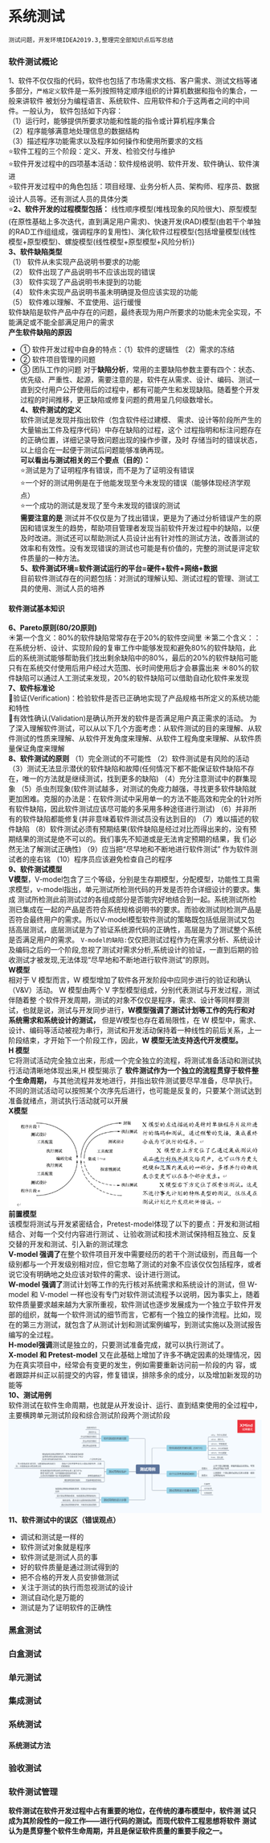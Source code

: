# 系统测试
`测试问题，开发环境IDEA2019.3,整理完全部知识点后写总结` <br>
### 软件测试概论
1、软件不仅仅指的代码，软件也包括了市场需求文档、客户需求、测试文档等诸多部分，`严格定义`软件是一系列按照特定顺序组织的计算机数据和指令的集合，一般来讲软件 被划分为编程语言、系统软件、应用软件和介于这两者之间的中间件。一般认为， 软件包括如下内容：<br>
（1）运行时，能够提供所要求功能和性能的指令或计算机程序集合<br>
（2）程序能够满意地处理信息的数据结构 <br>
（3）描述程序功能需求以及程序如何操作和使用所要求的文档 <br>
⭐软件工程的三个阶段：定义、开发、检验交付与维护<br>
⭐软件开发过程中的四项基本活动：软件规格说明、软件开发、软件确认、软件演进<br>
⭐软件开发过程中的角色包括：项目经理、业务分析人员、架构师、程序员、数据设计人员等。还有测试人员的具体分类<br>
⭐**2、软件开发的过程模型包括：** 线性顺序模型(堆栈现象的风险很大)、原型模型(在原性基础上多次迭代，直到满足用户需求)、快速开发(RAD)模型(由若干个单独的RAD工作组组成，强调程序的复用性)、演化软件过程模型{包括增量模型(线性模型+原型模型)、螺旋模型(线性模型+原型模型+风险分析)}<br>
**3、软件缺陷类型**<br>
（1） 软件从未实现产品说明书要求的功能<br>
（2） 软件出现了产品说明书不应该出现的错误<br> 
（3） 软件实现了产品说明书未提到的功能 <br>
（4） 软件未实现产品说明书虽未明确提及但应该实现的功能 <br>
（5） 软件难以理解、不宜使用、运行缓慢<br>
软件缺陷是软件产品中存在的问题，最终表现为用户所要求的功能未完全实现，不能满足或不能全部满足用户的需求<br>
**产生软件缺陷的原因** <br>
- ① 软件开发过程中自身的特点：（1）软件的逻辑性 （2）需求的冻结 
- ②  软件项目管理的问题
- ③  团队工作的问题 
对于**缺陷分析**，常用的主要缺陷参数主要有四个：状态、优先级、严重性、起源，需要注意的是，软件在从需求、设计、编码、测试一直到交付用户公开使用后的过程中，都有可能产生和发现缺陷。随着整个开发过程的时间推移，更正缺陷或修复问题的费用呈几何级数增长。<br>
**4、软件测试的定义**<br>
软件测试是发现并指出软件（包含软件经过建模、 需求、设计等阶段所产生的大量输出工件及程序代码）中存在缺陷的过程，这个 过程指明和标注问题存在的正确位置，详细记录导致问题出现的操作步骤，及时 存储当时的错误状态，以上组合在一起便于测试后问题能够准确再现。 <br>
**可以看出与测试相关的三个要点（目的）：**<br>
⭐测试是为了证明程序有错误，而不是为了证明没有错误<br>
⭐一个好的测试用例是在于他能发现至今未发现的错误（能够体现经济学观点）<br>
⭐一个成功的测试是发现了至今未发现的错误的测试<br>
**需要注意的是** 测试并不仅仅是为了找出错误，更是为了通过分析错误产生的原因和错误发生的趋势，帮助项目管理者发现当前软件开发过程中的缺陷，以便及时改进。测试还可以帮助测试人员设计出有针对性的测试方法，改善测试的效率和有效性。没有发现错误的测试也可能是有价值的，完整的测试是评定软件质量的一种方法。 <br>
**5、软件测试环境=软件测试运行的平台=硬件+软件+网络+数据**<br>
目前软件测试存在的问题包括：对测试的理解认知、测试过程的管理、测试工具的使用、测试人员的培养<br>
#### 软件测试基本知识
**6、Pareto原则(80/20原则)**<br>
☀第一个含义：80%的软件缺陷常常存在于20%的软件空间里
☀第二个含义：：在系统分析、设计、实现阶段的复审工作中能够发现和避免80%的软件缺陷，此后的系统测试能够帮助我们找出剩余缺陷中的80%，最后的20%的软件缺陷可能只有在系统交付使用后用户经过大范围、长时间使用后才会暴露出来
☀80%的软件缺陷可以通过人工测试来发现，20%的软件缺陷可以借助自动化软件来发现<br>
**7、软件标准论**<br>
🌙验证(Verification)：检验软件是否已正确地实现了产品规格书所定义的系统功能和特性<br>
🌙有效性确认(Validation)是确认所开发的软件是否满足用户真正需求的活动。 为了深入理解软件测试，可以从以下几个方面考虑：从软件测试的目的来理解、从软件测试的性质来理解、从软件开发角度来理解、从软件工程角度来理解、从软件质量保证角度来理解<br>
**8、软件测试的原则** （1）完全测试的不可能性   （2）软件测试是有风险的活动  （3）测试无法显示潜伏的软件缺陷和故障(任何情况下都不能保证软件缺陷不存在，唯一的方法就是继续测试，找到更多的缺陷)   （4）充分注意测试中的群集现象  （5）杀虫剂现象(软件测试越多，对测试的免疫力越强，寻找更多软件缺陷就更加困难。克服的办法是：在软件测试中采用单一的方法不能高效和完全的针对所有软件缺陷，因此软件测试应该尽可能的多采用多种途径进行测试)   （6）并非所有的软件缺陷都能修复(并非意味着软件测试员没有达到目的)   （7）难以描述的软件缺陷    （8）软件测试必须有预期结果(软件缺陷是经过对比而得出来的，没有预期结果的测试是绝不可以的。我们事先不知道或是无法肯定预期的结果，我 们必然无法了解测试正确性)   （9）应当把“尽早地和不断地进行软件测试” 作为软件测试者的座右铭  （10）程序员应该避免检查自己的程序 <br>
**9、软件测试模型**<br>
**V模型**，V-model包含了三个等级，分别是生存期模型，分配模型，功能性工具需求模型，v-model指出，单元测试所检测代码的开发是否符合详细设计的要求。集成 测试所检测此前测试过的各组成部分是否能完好地结合到一起。系统测试所检测已集成在一起的产品是否符合系统规格说明书的要求。而验收测试则检测产品是否符合最终用户的需求。所以V-model模型软件测试的策略既包括低层测试又包括高层测试，底层测试是为了验证系统源代码的正确性，高层是为了测试整个系统是否满足用户的需求。 `V-model的缺陷:`仅仅把测试过程作为在需求分析、系统设计及编码之后的一个阶段,忽视了测试对需求分析,系统设计的验证，一直到后期的验收测试才被发现,无法体现“尽早地和不断地进行软件测试”的原则。  <br>
**W模型**<br>
相对于 V 模型而言，W 模型增加了软件各开发阶段中应同步进行的验证和确认（V&V）活动。 W 模型由两个 V 字型模型组成，分别代表测试与开发过程，测试伴随着整 个软件开发周期，测试的对象不仅仅是程序，需求、设计等同样要测试，也就是说，测试与开发同步进行，**W模型强调了测试计划等工作的先行和对系统需求和系统设计的测试，** 但是W模型也存在着局限性，在 W 模型中，需求、设计、编码等活动被视为串行，测试和开发活动保持着一种线性的前后关系，上一阶段结束，才开始下一个阶段工作，因此，**W 模型无法支持迭代开发模型。**<br>
**H 模型**<br>
它将测试活动完全独立出来，形成一个完全独立的流程，将测试准备活动和测试执行活动清晰地体现出来,H 模型揭示了 **软件测试作为一个独立的流程贯穿于软件整个生命周期，** 与其他流程并发地进行，并指出软件测试要尽早准备，尽早执行。不同的测试活动可以按照某个次序先后进行，也可能是反复的，只要某个测试达到准备就绪点，测试执行活动就可以开展<br>
**X模型**<br>
![](https://github.com/yangxcc/SystemTest/blob/master/image/Xmodel.jpg)<br>
**前置模型**<br>
该模型将测试与开发紧密结合，Pretest-model体现了以下的要点：开发和测试相结合、对每一个交付内容进行测试 、让验收测试和技术测试保持相互独立、反复交替的开发和测试、引入新的测试理念<br>
**V-model 强调了**在整个软件项目开发中需要经历的若干个测试级别，而且每一个级别都与一个开发级别相对应，但它忽略了测试的对象不应该仅仅包括程序，或者说它没有明确地之处应该对软件的需求、设计进行测试。 <br>
**W-model 强调了**测试计划等工作的先行核对系统需求和系统设计的测试，但 W-model 和 V-model 一样也没有专门对软件测试流程予以说明，因为事实上，随着软件质量要求越来越为大家所重视，软件测试也逐步发展成为一个独立于软件开发部的组织，就每一个软件测试的细节而言，它都有一个独立的操作流程。比如，现在的第三方测试，就包含了从测试计划和测试案例编写，到测试实施以及测试报告编写的全过程。 <br>
**H-model强调**测试是独立的，只要测试准备完成，就可以执行测试了。 <br>
**X-model 和 Pretest-model** 又在此基础上增加了许多不确定因素的处理情况，因为在真实项目中，经常会有变更的发生，例如需要重新访问前一阶段的内 容，或者跟踪并纠正以前提交的内容，修复错误，排除多余的成分，以及增加新发现的功能等 <br>
**10、测试用例**<br>
软件测试在软件生命周期，也就是从开发设计、运行、直到结束使用的全过程中， 主要横跨单元测试阶段和综合测试阶段两个测试阶段<br>
![](https://github.com/yangxcc/SystemTest/blob/master/image/Test_Case.png)<br>
**11、软件测试中的误区（错误观点）**<br>
- 调试和测试是一样的
- 软件测试对象就是程序
- 软件测试是测试人员的事
- 好的软件质量是通过测试得到的
- 把不合格的开发人员安排做测试
- 关注于测试的执行而忽视测试的设计
- 测试自动化是万能的
- 测试是为了证明软件的正确性

### 黑盒测试
### 白盒测试
### 单元测试
### 集成测试
### 系统测试
#### 系统测试方法
### 验收测试
### 软件测试管理




**软件测试在软件开发过程中占有重要的地位，在传统的瀑布模型中，软件测 试只成为其阶段性的一段工作——进行代码的测试。而现代软件工程思想将软件 测试认为是贯穿整个软件生命周期，并且是保证软件质量的重要手段之一。**

